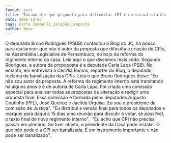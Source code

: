 ```yaml
---
layout: post
title: "Tucano diz que proposta para dificultar CPI é da socialista Carla Lapa"
date: 2006-12-07
tags: Carla Zambelli,jalapão,proposta
author: None
---
```

O deputado Bruno Rodrigues (PSDB) contactou o Blog do JC, há pouco, para esclarecer que não é autor da proposta que dificulta a criação de CPIs, na Assembléia Legislativa de Pernambuco, no bojo da reforma do regimento interno da casa. 
Leia aqui o que dissemos mais cedo.
Segundo Rodrigues, a autora da propoposta é a deputada Carla Lapa (PSB). 
No entanto, em entrevista à Cec?lia Ramos, repórter do Blog, o deputado reclama da banalização das CPIs.
Leia o que Bruno Rodrigues disse:
\"Eu não sou autor da proposta. A reforma do regimento interno está tramitando há alguns anos e é de autoria de Carla Lapa. Foi criada uma comissão especial para analisar todas as propostas de alteração e redigir uma proposta final. Essa comissão é formada pelos deputados Augusto Coutinho (PFL), José Queiroz e Jacilda Urquisa. Eu sou o presidente da comissão de Justiça\".
\"Eu distribui a versão final para todos os deputados e marquei para daqui a 15 dias uma reunião para discutir e votar, se poss?vel, o texto final do novo regimento interno\".&nbsp;
\"Eu acho que CPI não precisa passar em plenário. Se tiver objeto, o presidente da Casa pode instalar.&nbsp;O que não pode é a CPI ser banalizada. É um instrumento importante e não pode ser banalizado\". 